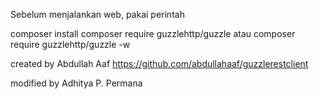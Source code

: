Sebelum menjalankan web, pakai perintah 

composer install
composer require guzzlehttp/guzzle
atau
composer require guzzlehttp/guzzle -w

created by Abdullah Aaf
https://github.com/abdullahaaf/guzzlerestclient

modified by Adhitya P. Permana
